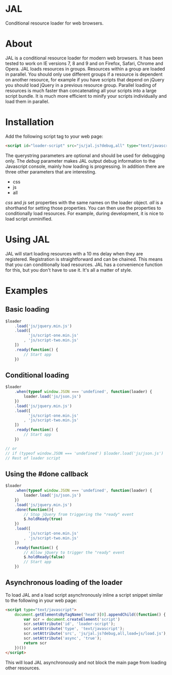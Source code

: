 JAL
===

Conditional resource loader for web browsers.

About
=====

JAL is a conditional resource loader for modern web browsers. It has been
tested to work on IE versions 7, 8 and 9 and on Firefox, Safari, Chrome
and Opera. JAL loads resources in groups. Resources within a group are
loaded in parallel. You should only use different groups if a resource is
dependent on another resource, for example if you have scripts that depend
on jQuery you should load jQuery in a previous resource group. Parallel
loading of resources is much faster than concatenating all your scripts
into a large script bundle. It is much more efficient to minify your scripts
individually and load them in parallel.

Installation
============

Add the following script tag to your web page:
```html
<script id="loader-script" src="js/jal.js?debug,all" type="text/javascript"></script>
```
The querystring parameters are optional and should be used for debugging only.
The _debug_ parameter makes JAL output debug information to the Javascript
console, mainly how loading is progressing. In addition there are three other
parameters that are interesting.

* css
* js
* all

_css_ and _js_ set properties with the same names on the loader object. _all_
is a shorthand for setting those properties. You can then use the properties
to conditionally load resources. For example, during development, it is
nice to load script unminified.

Using JAL
=========
JAL will start loading resources with a 10 ms delay when they are registered.
Registration is straightforward and can be chained. This means that you can
conditionally load resources. JAL has a convenience function for this, but
you don't have to use it. It's all a matter of style.

Examples
========

Basic loading
-------------

```javascript
$loader
    .load('js/jquery.min.js')
    .load([
          'js/script-one.min.js'
        , 'js/script-two.min.js'
    ])
    .ready(function() {
        // Start app
    })
```

Conditional loading
-------------------

```javascript
$loader
    .when(typeof window.JSON === 'undefined', function(loader) {
        loader.load('js/json.js')
    })
    .load('js/jquery.min.js')
    .load([
          'js/script-one.min.js'
        , 'js/script-two.min.js'
    ])
    .ready(function() {
        // Start app
    })

// or
// if (typeof window.JSON === 'undefined') $loader.load('js/json.js')
// Rest of loader script
```
Using the #done callback
------------------------

```javascript
$loader
    .when(typeof window.JSON === 'undefined', function(loader) {
        loader.load('js/json.js')
    })
    .load('js/jquery.min.js')
    .done(function(){
        // Stop jQuery from triggering the "ready" event
        $.holdReady(true)
    })
    .load([
          'js/script-one.min.js'
        , 'js/script-two.min.js'
    ])
    .ready(function() {
        // Allow jQuery to trigger the "ready" event
        $.holdReady(false)
        // Start app
    })
```

Asynchronous loading of the loader
----------------------------------
To load JAL and a load script asynchronously inline a script snippet
similar to the following in your web page:
```html
<script type="text/javascript">
    document.getElementsByTagName('head')[0].appendChild((function() {
        var scr = document.createElement('script')
        scr.setAttribute('id', 'loader-script');
        scr.setAttribute('type', 'text/javascript');
        scr.setAttribute('src', 'js/jal.js?debug,all,load=js/load.js');
        scr.setAttribute('async', 'true');
        return scr
    })())
</script>
````
This will load JAL asynchronously and not block the main page from loading
other resources.


